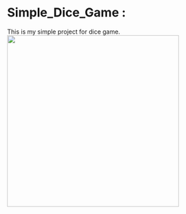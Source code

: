 # Simple_Dice_Game :
This is my simple project for dice game. <img src ="https://github.com/StefanHristov1997/Simple_Dice_Game/assets/133797718/c841d22d-a2e3-45da-b3ef-b2bc5f434763" width= "400" higth="400" />

